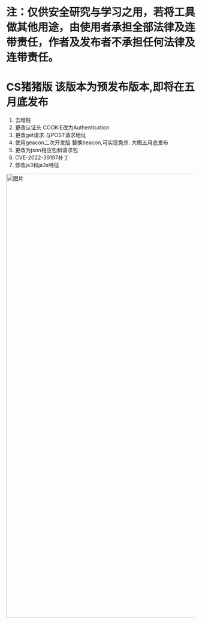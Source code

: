 # 注：仅供安全研究与学习之用，若将工具做其他用途，由使用者承担全部法律及连带责任，作者及发布者不承担任何法律及连带责任。
# CS猪猪版 该版本为预发布版本,即将在五月底发布

1. 去暗桩
2. 更改认证头 COOKIE改为Authentication
3. 更改get请求 与POST请求地址
4. 使用geacon二次开发版 替换beacon,可实现免杀. 大概五月底发布
5. 更改为json相应包和请求包
6. CVE-2022-39197补丁
7. 修改ja3和ja3s特征 


<img width="1181" alt="图片" src="https://user-images.githubusercontent.com/85468097/235074292-9c97b351-9965-42b6-a814-8925fba91275.png">

